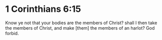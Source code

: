 # 1 Corinthians 6:15

Know ye not that your bodies are the members of Christ? shall I then take the members of Christ, and make [them] the members of an harlot? God forbid.